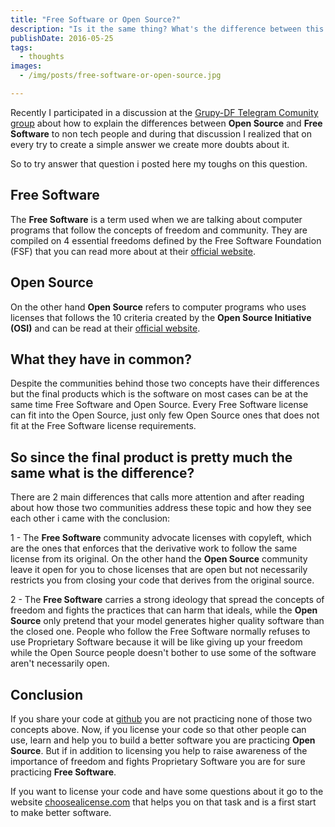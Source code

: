 ```yaml
---
title: "Free Software or Open Source?"
description: "Is it the same thing? What's the difference between this two lines of thought?"
publishDate: 2016-05-25
tags:
  - thoughts
images:
  - /img/posts/free-software-or-open-source.jpg

---
```


Recently I participated in a discussion at the [Grupy-DF Telegram Comunity group](https://telegram.me/grupydf) about how to explain the differences between **Open Source** and **Free Software** to non tech people and during that discussion I realized that on every try to create a simple answer we create more doubts about it.

So to try answer that question i posted here my toughs on this question.

## Free Software

The **Free Software** is a term used when we are talking about computer programs that follow the concepts of freedom and community. They are compiled on 4 essential freedoms defined by the Free Software Foundation (FSF) that you can read more about at their [official website](http://www.gnu.org/philosophy/free-sw.en.html).

## Open Source

On the other hand **Open Source** refers to computer programs who uses licenses that follows the 10 criteria created by the **Open Source Initiative (OSI)** and can be read at their [official website](https://opensource.org/osd).

## What they have in common?

Despite the communities behind those two concepts have their differences but the final products which is the software on most cases can be at the same time Free Software and Open Source. Every Free Software license can fit into the Open Source, just only few Open Source ones that does not fit at the Free Software license requirements.

## So since the final product is pretty much the same what is the difference?

There are 2 main differences that calls more attention and after reading about how those two communities address these topic and how they see each other i came with the conclusion:

1 - The **Free Software** community advocate licenses with copyleft, which are the ones that enforces that the derivative work to follow the same license from its original. On the other hand the **Open Source** community leave it open for you to chose licenses that are open but not necessarily restricts you from closing your code that derives from the original source.

2 - The **Free Software** carries a strong ideology that spread the concepts of freedom and fights the practices that can harm that ideals, while the **Open Source** only pretend that your model generates higher quality software than the closed one. People who follow the Free Software normally refuses to use Proprietary Software because it will be like giving up your freedom while the Open Source people doesn't bother to use some of the software aren't necessarily open.

## Conclusion

If you share your code at [github](https://github.com/) you are not practicing none of those two concepts above. Now, if you license your code so that other people can use, learn and help you to build a better software you are practicing **Open Source**. But if in addition to licensing you help to raise awareness of the importance of freedom and fights Proprietary Software you are for sure practicing **Free Software**.

If you want to license your code and have some questions about it go to the website [choosealicense.com](https://choosealicense.com/) that helps you on that task and is a first start to make better software.
